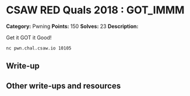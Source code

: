 
# CSAW RED Quals 2018 : GOT_IMMM

**Category:** Pwning
**Points:** 150
**Solves:** 23
**Description:**

Get it GOT it Good! 

 `nc pwn.chal.csaw.io 10105`

## Write-up

## Other write-ups and resources


